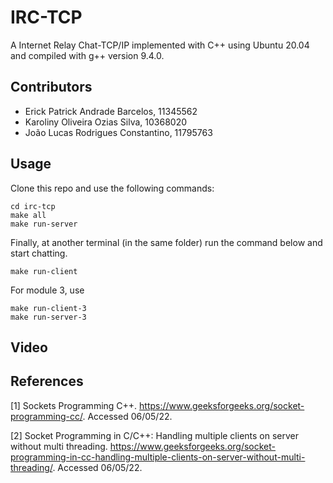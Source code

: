 # IRC-TCP
A Internet Relay Chat-TCP/IP implemented with C++ using Ubuntu 20.04 and compiled with g++ version 9.4.0.

## Contributors

- Erick Patrick Andrade Barcelos, 11345562
- Karoliny Oliveira Ozias Silva, 10368020
- João Lucas Rodrigues Constantino, 11795763

## Usage

Clone this repo and use the following commands:

```
cd irc-tcp 
make all
make run-server
```

Finally, at another terminal (in the same folder) run the command below and start chatting.
```
make run-client
```

For module 3, use 
```
make run-client-3
make run-server-3
```

## Video


## References

[1] Sockets Programming C++. <https://www.geeksforgeeks.org/socket-programming-cc/>. Accessed 06/05/22.

[2] Socket Programming in C/C++: Handling multiple clients on server without multi threading. <https://www.geeksforgeeks.org/socket-programming-in-cc-handling-multiple-clients-on-server-without-multi-threading/>. Accessed 06/05/22.
